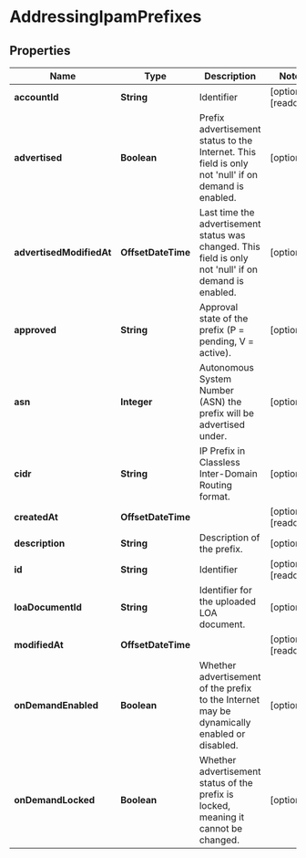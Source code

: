 

# AddressingIpamPrefixes


## Properties

| Name | Type | Description | Notes |
|------------ | ------------- | ------------- | -------------|
|**accountId** | **String** | Identifier |  [optional] [readonly] |
|**advertised** | **Boolean** | Prefix advertisement status to the Internet. This field is only not &#39;null&#39; if on demand is enabled. |  [optional] |
|**advertisedModifiedAt** | **OffsetDateTime** | Last time the advertisement status was changed. This field is only not &#39;null&#39; if on demand is enabled. |  [optional] |
|**approved** | **String** | Approval state of the prefix (P &#x3D; pending, V &#x3D; active). |  [optional] |
|**asn** | **Integer** | Autonomous System Number (ASN) the prefix will be advertised under. |  [optional] |
|**cidr** | **String** | IP Prefix in Classless Inter-Domain Routing format. |  [optional] |
|**createdAt** | **OffsetDateTime** |  |  [optional] [readonly] |
|**description** | **String** | Description of the prefix. |  [optional] |
|**id** | **String** | Identifier |  [optional] [readonly] |
|**loaDocumentId** | **String** | Identifier for the uploaded LOA document. |  [optional] |
|**modifiedAt** | **OffsetDateTime** |  |  [optional] [readonly] |
|**onDemandEnabled** | **Boolean** | Whether advertisement of the prefix to the Internet may be dynamically enabled or disabled. |  [optional] |
|**onDemandLocked** | **Boolean** | Whether advertisement status of the prefix is locked, meaning it cannot be changed. |  [optional] |



